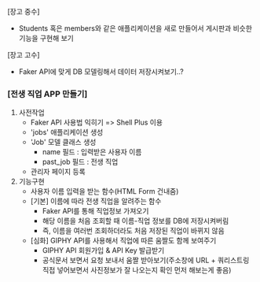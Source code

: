 [장고 중수]

- Students 혹은 members와 같은 애플리케이션을 새로 만들어서 게시판과 비슷한 기능을 구현해 보기



[장고 고수]

* Faker API에 맞게 DB 모델링해서 데이터 저장시켜보기..?



### [전생 직업 APP 만들기]

1. 사전작업
   * Faker API 사용법 익히기 => Shell Plus 이용
   * 'jobs' 애플리케이션 생성
   * 'Job' 모델 클래스 생성
     * name 필드 : 입력받은 사용자 이름
     * past_job 필드 :  전생 직업
   * 관리자 페이지 등록
2. 기능구현
   * 사용자 이름 입력을 받는 함수(HTML Form 건내줌)
   * [기본] 이름에 따라 전생 직업을 알려주는 함수
     * Faker API를 통해 직업정보 가져오기
     * 해당 이름을 처음 조회할 때 이름-직업 정보를 DB에 저장시켜버림
     * 즉, 이름을 여러번 조회하더라도 처음 저장된 직업이 바뀌지 않음
   * [심화] GIPHY API를 사용해서 직업에 따른 움짤도 함께 보여주기
     * GIPHY API 회원가입 & API Key 발급받기
     * 공식문서 보면서 요청 보내서 움짤 받아보기(주소창에 URL + 쿼리스트링 직접 넣어보면서 사진정보가 잘 나오는지 확인 먼저 해보는게 좋음) 